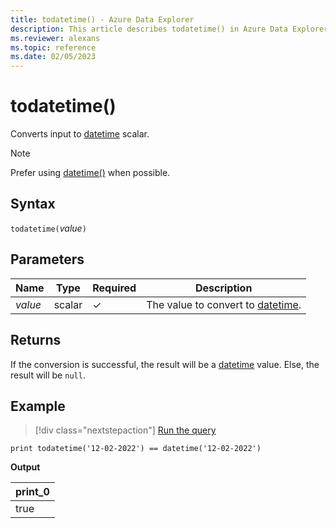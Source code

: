 ```yaml
---
title: todatetime() - Azure Data Explorer
description: This article describes todatetime() in Azure Data Explorer.
ms.reviewer: alexans
ms.topic: reference
ms.date: 02/05/2023
---
```

# todatetime()

Converts input to [datetime](./scalar-data-types/datetime.md) scalar.

> [!NOTE]
> Prefer using [datetime()](./scalar-data-types/datetime.md) when possible.

## Syntax

`todatetime(`*value*`)`

## Parameters

| Name | Type | Required | Description |
|--|--|--|--|
| *value* | scalar | &check; | The value to convert to [datetime](./scalar-data-types/datetime.md).|

## Returns

If the conversion is successful, the result will be a [datetime](./scalar-data-types/datetime.md) value.
Else, the result will be `null`.

## Example

> [!div class="nextstepaction"]
> <a href="https://dataexplorer.azure.com/clusters/help/databases/Samples?query=H4sIAAAAAAAAAysoyswrUSjJT0ksSS3JzE3VUDc00jUw0jUyMDJS11SwtVXALgMAakZnYjgAAAA=" target="_blank">Run the query</a>

```kusto
print todatetime('12-02-2022') == datetime('12-02-2022')
```

**Output**

|print_0|
|--|
|true|
